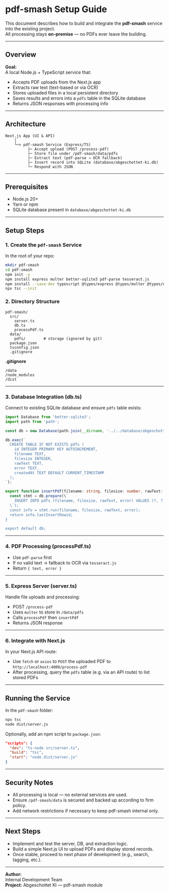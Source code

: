 # pdf-smash Setup Guide

This document describes how to build and integrate the **pdf-smash** service into the existing project.  
All processing stays **on-premise** — no PDFs ever leave the building.

---

## Overview

**Goal:**  
A local Node.js + TypeScript service that:
- Accepts PDF uploads from the Next.js app
- Extracts raw text (text-based or via OCR)
- Stores uploaded files in a local persistent directory
- Saves results and errors into a `pdfs` table in the SQLite database
- Returns JSON responses with processing info

---

## Architecture

```
Next.js App (UI & API)
    │
    └─> pdf-smash Service (Express/TS)
          ├─ Accept upload (POST /process-pdf)
          ├─ Store file under /pdf-smash/data/pdfs
          ├─ Extract text (pdf-parse → OCR fallback)
          ├─ Insert record into SQLite (database/abgeschottet-ki.db)
          └─ Respond with JSON
```

---

## Prerequisites

- Node.js 20+
- Yarn or npm
- SQLite database present in `database/abgeschottet-ki.db`

---

## Setup Steps

### 1. Create the `pdf-smash` Service

In the root of your repo:
```bash
mkdir pdf-smash
cd pdf-smash
npm init -y
npm install express multer better-sqlite3 pdf-parse tesseract.js
npm install --save-dev typescript @types/express @types/multer @types/node
npx tsc --init
```

### 2. Directory Structure

```
pdf-smash/
  src/
    server.ts
    db.ts
    processPdf.ts
  data/
    pdfs/        # storage (ignored by git)
  package.json
  tsconfig.json
  .gitignore
```

**.gitignore**
```
/data
/node_modules
/dist
```

---

### 3. Database Integration (db.ts)

Connect to existing SQLite database and ensure `pdfs` table exists:
```ts
import Database from 'better-sqlite3';
import path from 'path';

const db = new Database(path.join(__dirname, '../../database/abgeschottet-ki.db'));

db.exec(`
  CREATE TABLE IF NOT EXISTS pdfs (
    id INTEGER PRIMARY KEY AUTOINCREMENT,
    filename TEXT,
    filesize INTEGER,
    rawText TEXT,
    error TEXT,
    createdAt TEXT DEFAULT CURRENT_TIMESTAMP
  );
`);

export function insertPdf(filename: string, filesize: number, rawText: string | null, error: string | null) {
  const stmt = db.prepare(\`
    INSERT INTO pdfs (filename, filesize, rawText, error) VALUES (?, ?, ?, ?)
  \`);
  const info = stmt.run(filename, filesize, rawText, error);
  return info.lastInsertRowid;
}

export default db;
```

---

### 4. PDF Processing (processPdf.ts)

- Use `pdf-parse` first
- If no valid text → fallback to OCR via `tesseract.js`
- Return `{ text, error }`

---

### 5. Express Server (server.ts)

Handle file uploads and processing:
- POST `/process-pdf`
- Uses `multer` to store in `/data/pdfs`
- Calls `processPdf` then `insertPdf`
- Returns JSON response

---

### 6. Integrate with Next.js

In your Next.js API route:
- Use `fetch` or `axios` to `POST` the uploaded PDF to `http://localhost:4000/process-pdf`
- After processing, query the `pdfs` table (e.g. via an API route) to list stored PDFs

---

## Running the Service

In the `pdf-smash` folder:
```bash
npx tsc
node dist/server.js
```

Optionally, add an npm script to `package.json`:
```json
"scripts": {
  "dev": "ts-node src/server.ts",
  "build": "tsc",
  "start": "node dist/server.js"
}
```

---

## Security Notes

- All processing is local — no external services are used.
- Ensure `/pdf-smash/data` is secured and backed up according to firm policy.
- Add network restrictions if necessary to keep pdf-smash internal only.

---

## Next Steps

- Implement and test the server, DB, and extraction logic.
- Build a simple Next.js UI to upload PDFs and display stored records.
- Once stable, proceed to next phase of development (e.g., search, tagging, etc.).

---

**Author:**  
Internal Development Team  
**Project:** Abgeschottet KI — pdf-smash module
